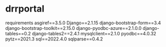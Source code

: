 # drrportal
requirements
asgiref==3.5.0
Django==2.1.15
django-bootstrap-form==3.4
django-bootstrap-toolkit==2.15.0
django-pyodbc-azure==2.1.0.0
django-tables==0.2
django-tables2==2.4.1
mysqlclient==2.1.0
pyodbc==4.0.32
pytz==2021.3
sql==2022.4.0
sqlparse==0.4.2
